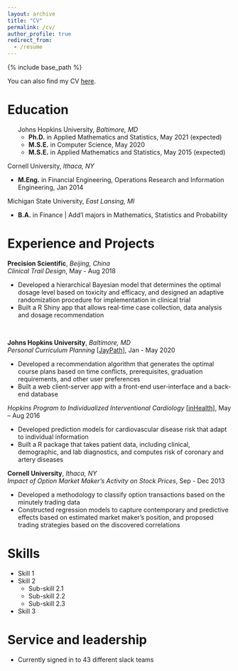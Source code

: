 ```yaml
---
layout: archive
title: "CV"
permalink: /cv/
author_profile: true
redirect_from:
  - /resume
---
```


{% include base_path %}

You can also find my CV <a href="">here</a>.

Education
======
<ul style="list-style-type: none">
  <li>
    Johns Hopkins University, <i>Baltimore, MD</i>
    <ul>
      <li><b>Ph.D.</b> in Applied Mathematics and Statistics, May 2021 (expected)</li>
      <li><b>M.S.E.</b> in Computer Science, May 2020</li>
      <li><b>M.S.E.</b> in Applied Mathematics and Statistics, May 2015 (expected)</li>
    </ul>
  </li>
</ul>

Cornell University, <i>Ithaca, NY</i>
<ul>
  <li><b>M.Eng.</b> in Financial Engineering, Operations Research and Information Engineering, Jan 2014</li>
</ul>

Michigan State University, <i>East Lansing, MI</i>
<ul>
  <li><b>B.A.</b> in Finance | Add’l majors in Mathematics, Statistics and Probability</li>
</ul>

Experience and Projects
======
<b>Precision Scientific</b>, <i>Beijing, China</i><br>
<i>Clinical Trail Design</i>, May - Aug 2018
<ul>
  <li>Developed a hierarchical Bayesian model that determines the optimal dosage level based on toxicity and efficacy, and designed an adaptive randomization procedure for implementation in clinical trial</li>
  <li>Built a R Shiny app that allows real-time case collection, data analysis and dosage recommendation</li>
</ul>

<br>

<b>Johns Hopkins University</b>, <i>Baltimore, MD</i><br>
<i>Personal Curriculum Planning</i> [<a href="https://github.com/longwangjhu/JayPath">JayPath</a>], Jan - May 2020
<ul>
  <li>Developed a recommendation algorithm that generates the optimal course plans based on time conflicts, prerequisites, graduation requirements, and other user preferences</li>
  <li>Built a web client-server app with a front-end user-interface and a back-end database</li>
</ul>

<i>Hopkins Program to Individualized Interventional Cardiology</i> [<a href="https://www.hopkinsmedicine.org/inhealth/index.html">inHealth</a>], May – Aug 2016
<ul>
  <li>Developed prediction models for cardiovascular disease risk that adapt to individual information</li>
  <li>Built a R package that takes patient data, including clinical, demographic, and lab diagnostics, and computes risk of coronary and artery diseases</li>
</ul>

<b>Cornell University</b>, <i>Ithaca, NY</i><br>
<i>Impact of Option Market Maker’s Activity on Stock Prices</i>, Sep - Dec 2013
<ul>
  <li>Developed a methodology to classify option transactions based on the minutely trading data</li>
  <li>Constructed regression models to capture contemporary and predictive effects based on estimated market maker’s position, and proposed trading strategies based on the discovered correlations</li>
</ul>

Skills
======
* Skill 1
* Skill 2
  * Sub-skill 2.1
  * Sub-skill 2.2
  * Sub-skill 2.3
* Skill 3

<!---
Publications
======
  <ul>{% for post in site.publications %}
    {% include archive-single-cv.html %}
  {% endfor %}</ul>
  
Talks
======
  <ul>{% for post in site.talks %}
    {% include archive-single-talk-cv.html %}
  {% endfor %}</ul>
  
Teaching
======
  <ul>{% for post in site.teaching %}
    {% include archive-single-cv.html %}
  {% endfor %}</ul>
--->

Service and leadership
======
* Currently signed in to 43 different slack teams
